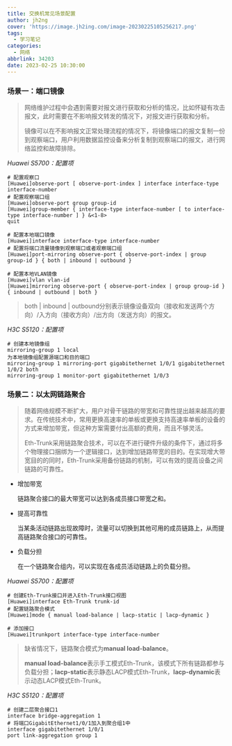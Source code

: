 ```yaml
---
title: 交换机常见场景配置
author: jh2ng
cover: 'https://image.jh2ing.com/image-20230225105256217.png'
tags:
  - 学习笔记
categories:
  - 网络
abbrlink: 34203
date: 2023-02-25 10:30:00
---
```


### 场景一：端口镜像

> 网络维护过程中会遇到需要对报文进行获取和分析的情况，比如怀疑有攻击报文，此时需要在不影响报文转发的情况下，对报文进行获取和分析。
>
> 镜像可以在不影响报文正常处理流程的情况下，将镜像端口的报文复制一份到观察端口，用户利用数据监控设备来分析复制到观察端口的报文，进行网络监控和故障排除。

*Huawei S5700：配置项*

```
# 配置观察口
[Huawei]observe-port [ observe-port-index ] interface interface-type interface-number
# 配置观察端口组
[Huawei]observe-port group group-id
[Huawei]group-member { interface-type interface-number [ to interface-type interface-number ] } &<1-8>
quit

# 配置本地端口镜像
[Huawei]interface interface-type interface-number
# 配置将端口流量镜像到观察端口或者观察端口组
[Huawei]port-mirroring observe-port { observe-port-index | group group-id } { both | inbound | outbound }

# 配置本地VLAN镜像
[Huawei]vlan vlan-id
[Huawei]mirroring observe-port { observe-port-index | group group-id } { inbound | outbound | both }
```

> both | inbound | outbound分别表示镜像设备双向（接收和发送两个方向）/入方向（接收方向）/出方向（发送方向）的报文。

*H3C S5120：配置项*

```
# 创建本地镜像组
mirroring-group 1 local
为本地镜像组配置源端口和目的端口
mirroring-group 1 mirroring-port gigabitethernet 1/0/1 gigabitethernet 1/0/2 both
mirroring-group 1 monitor-port gigabitethernet 1/0/3
```

### 场景二：以太网链路聚合

> 随着网络规模不断扩大，用户对骨干链路的带宽和可靠性提出越来越高的要求。在传统技术中，常用更换高速率的单板或更换支持高速率单板的设备的方式来增加带宽，但这种方案需要付出高额的费用，而且不够灵活。
>
> Eth-Trunk采用链路聚合技术，可以在不进行硬件升级的条件下，通过将多个物理接口捆绑为一个逻辑接口，达到增加链路带宽的目的。在实现增大带宽目的的同时，Eth-Trunk采用备份链路的机制，可以有效的提高设备之间链路的可靠性。

- 增加带宽

  链路聚合接口的最大带宽可以达到各成员接口带宽之和。

- 提高可靠性

  当某条活动链路出现故障时，流量可以切换到其他可用的成员链路上，从而提高链路聚合接口的可靠性。

- 负载分担

  在一个链路聚合组内，可以实现在各成员活动链路上的负载分担。

*Huawei S5700：配置项*

```
# 创建Eth-Trunk接口并进入Eth-Trunk接口视图
[Huawei]interface Eth-Trunk trunk-id
# 配置链路聚合模式
[Huawei]mode { manual load-balance | lacp-static | lacp-dynamic }

# 添加接口
[Huawei]trunkport interface-type interface-number
```

> 缺省情况下，链路聚合模式为**manual load-balance**。
>
> **manual load-balance**表示手工模式Eth-Trunk，该模式下所有链路都参与负载分担；**lacp-static**表示静态LACP模式Eth-Trunk，**lacp-dynamic**表示动态LACP模式Eth-Trunk。

*H3C S5120：配置项*

```
# 创建二层聚合接口1
interface bridge-aggregation 1
# 将端口GigabitEthernet1/0/1加入到聚合组1中
interface gigabitethernet 1/0/1
port link-aggregation group 1
```
